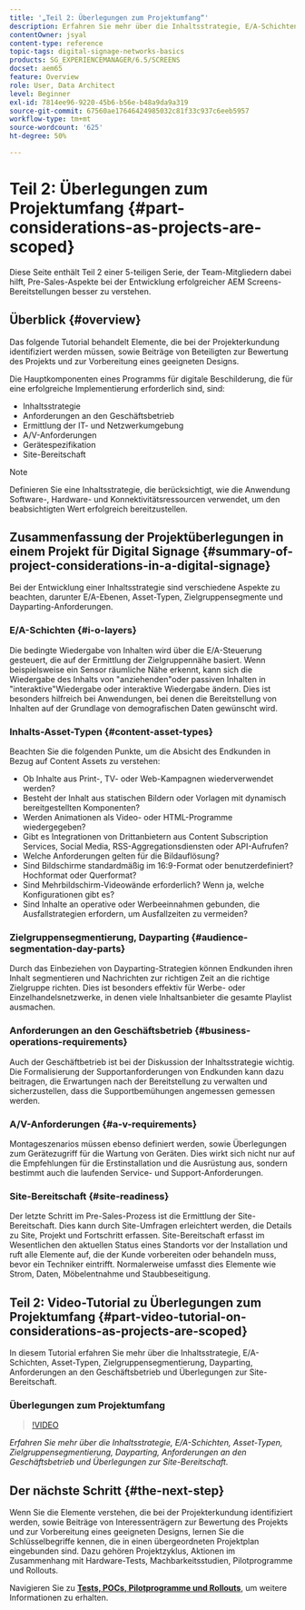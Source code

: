 ```yaml
---
title: '„Teil 2: Überlegungen zum Projektumfang“'
description: Erfahren Sie mehr über die Inhaltsstrategie, E/A-Schichten, Asset-Typen, Zielgruppensegmentierung, Dayparting, Anforderungen an den Geschäftsbetrieb und Überlegungen zur Site-Bereitschaft in AEM Screens.
contentOwner: jsyal
content-type: reference
topic-tags: digital-signage-networks-basics
products: SG_EXPERIENCEMANAGER/6.5/SCREENS
docset: aem65
feature: Overview
role: User, Data Architect
level: Beginner
exl-id: 7814ee96-9220-45b6-b56e-b48a9da9a319
source-git-commit: 67560ae17646424985032c81f33c937c6eeb5957
workflow-type: tm+mt
source-wordcount: '625'
ht-degree: 50%

---
```


# Teil 2: Überlegungen zum Projektumfang {#part-considerations-as-projects-are-scoped}

Diese Seite enthält Teil 2 einer 5-teiligen Serie, der Team-Mitgliedern dabei hilft, Pre-Sales-Aspekte bei der Entwicklung erfolgreicher AEM Screens-Bereitstellungen besser zu verstehen.

## Überblick {#overview}

Das folgende Tutorial behandelt Elemente, die bei der Projekterkundung identifiziert werden müssen, sowie Beiträge von Beteiligten zur Bewertung des Projekts und zur Vorbereitung eines geeigneten Designs.

Die Hauptkomponenten eines Programms für digitale Beschilderung, die für eine erfolgreiche Implementierung erforderlich sind, sind:

* Inhaltsstrategie
* Anforderungen an den Geschäftsbetrieb
* Ermittlung der IT- und Netzwerkumgebung
* A/V-Anforderungen
* Gerätespezifikation
* Site-Bereitschaft

>[!NOTE]
>
>Definieren Sie eine Inhaltsstrategie, die berücksichtigt, wie die Anwendung Software-, Hardware- und Konnektivitätsressourcen verwendet, um den beabsichtigten Wert erfolgreich bereitzustellen.

## Zusammenfassung der Projektüberlegungen in einem Projekt für Digital Signage  {#summary-of-project-considerations-in-a-digital-signage}

Bei der Entwicklung einer Inhaltsstrategie sind verschiedene Aspekte zu beachten, darunter E/A-Ebenen, Asset-Typen, Zielgruppensegmente und Dayparting-Anforderungen.

### E/A-Schichten {#i-o-layers}

Die bedingte Wiedergabe von Inhalten wird über die E/A-Steuerung gesteuert, die auf der Ermittlung der Zielgruppennähe basiert. Wenn beispielsweise ein Sensor räumliche Nähe erkennt, kann sich die Wiedergabe des Inhalts von &quot;anziehenden&quot;oder passiven Inhalten in &quot;interaktive&quot;Wiedergabe oder interaktive Wiedergabe ändern. Dies ist besonders hilfreich bei Anwendungen, bei denen die Bereitstellung von Inhalten auf der Grundlage von demografischen Daten gewünscht wird.

### Inhalts-Asset-Typen {#content-asset-types}

Beachten Sie die folgenden Punkte, um die Absicht des Endkunden in Bezug auf Content Assets zu verstehen:

* Ob Inhalte aus Print-, TV- oder Web-Kampagnen wiederverwendet werden?
* Besteht der Inhalt aus statischen Bildern oder Vorlagen mit dynamisch bereitgestellten Komponenten?
* Werden Animationen als Video- oder HTML-Programme wiedergegeben?
* Gibt es Integrationen von Drittanbietern aus Content Subscription Services, Social Media, RSS-Aggregationsdiensten oder API-Aufrufen?
* Welche Anforderungen gelten für die Bildauflösung?
* Sind Bildschirme standardmäßig im 16:9-Format oder benutzerdefiniert? Hochformat oder Querformat?
* Sind Mehrbildschirm-Videowände erforderlich? Wenn ja, welche Konfigurationen gibt es?
* Sind Inhalte an operative oder Werbeeinnahmen gebunden, die Ausfallstrategien erfordern, um Ausfallzeiten zu vermeiden?

### Zielgruppensegmentierung, Dayparting {#audience-segmentation-day-parts}

Durch das Einbeziehen von Dayparting-Strategien können Endkunden ihren Inhalt segmentieren und Nachrichten zur richtigen Zeit an die richtige Zielgruppe richten. Dies ist besonders effektiv für Werbe- oder Einzelhandelsnetzwerke, in denen viele Inhaltsanbieter die gesamte Playlist ausmachen.

### Anforderungen an den Geschäftsbetrieb {#business-operations-requirements}

Auch der Geschäftbetrieb ist bei der Diskussion der Inhaltsstrategie wichtig. Die Formalisierung der Supportanforderungen von Endkunden kann dazu beitragen, die Erwartungen nach der Bereitstellung zu verwalten und sicherzustellen, dass die Supportbemühungen angemessen gemessen werden.

### A/V-Anforderungen {#a-v-requirements}

Montageszenarios müssen ebenso definiert werden, sowie Überlegungen zum Gerätezugriff für die Wartung von Geräten. Dies wirkt sich nicht nur auf die Empfehlungen für die Erstinstallation und die Ausrüstung aus, sondern bestimmt auch die laufenden Service- und Support-Anforderungen.

### Site-Bereitschaft {#site-readiness}

Der letzte Schritt im Pre-Sales-Prozess ist die Ermittlung der Site-Bereitschaft. Dies kann durch Site-Umfragen erleichtert werden, die Details zu Site, Projekt und Fortschritt erfassen. Site-Bereitschaft erfasst im Wesentlichen den aktuellen Status eines Standorts vor der Installation und ruft alle Elemente auf, die der Kunde vorbereiten oder behandeln muss, bevor ein Techniker eintrifft. Normalerweise umfasst dies Elemente wie Strom, Daten, Möbelentnahme und Staubbeseitigung.

## Teil 2: Video-Tutorial zu Überlegungen zum Projektumfang {#part-video-tutorial-on-considerations-as-projects-are-scoped}

In diesem Tutorial erfahren Sie mehr über die Inhaltsstrategie, E/A-Schichten, Asset-Typen, Zielgruppensegmentierung, Dayparting, Anforderungen an den Geschäftsbetrieb und Überlegungen zur Site-Bereitschaft.

### Überlegungen zum Projektumfang

>[!VIDEO](https://video.tv.adobe.com/v/28380)

*Erfahren Sie mehr über die Inhaltsstrategie, E/A-Schichten, Asset-Typen, Zielgruppensegmentierung, Dayparting, Anforderungen an den Geschäftsbetrieb und Überlegungen zur Site-Bereitschaft.*

## Der nächste Schritt {#the-next-step}

Wenn Sie die Elemente verstehen, die bei der Projekterkundung identifiziert werden, sowie Beiträge von Interessenträgern zur Bewertung des Projekts und zur Vorbereitung eines geeigneten Designs, lernen Sie die Schlüsselbegriffe kennen, die in einen übergeordneten Projektplan eingebunden sind. Dazu gehören Projektzyklus, Aktionen im Zusammenhang mit Hardware-Tests, Machbarkeitsstudien, Pilotprogramme und Rollouts.

Navigieren Sie zu **[Tests, POCs, Pilotprogramme und Rollouts](testing-pocs-pilots-rollouts.md)**, um weitere Informationen zu erhalten.
